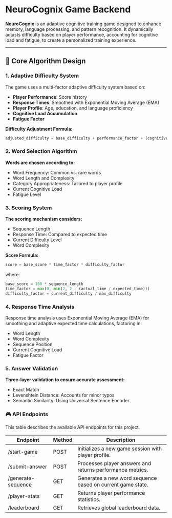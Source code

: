 # NeuroCognix Game Backend

**NeuroCognix** is an adaptive cognitive training game designed to enhance memory, language processing, and pattern recognition. It dynamically adjusts difficulty based on player performance, accounting for cognitive load and fatigue, to create a personalized training experience.

---

## 🧠 Core Algorithm Design

### 1. Adaptive Difficulty System

The game uses a multi-factor adaptive difficulty system based on:

- **Player Performance**: Score history
- **Response Times**: Smoothed with Exponential Moving Average (EMA)
- **Player Profile**: Age, education, and language proficiency
- **Cognitive Load Accumulation**
- **Fatigue Factor**

**Difficulty Adjustment Formula:**

```python
adjusted_difficulty = base_difficulty + performance_factor + (cognitive_load * 0.1) - (fatigue_factor * 0.05)
```

### 2. Word Selection Algorithm

**Words are chosen according to:**

- Word Frequency: Common vs. rare words
- Word Length and Complexity
- Category Appropriateness: Tailored to player profile
- Current Cognitive Load
- Fatigue Level

### 3. Scoring System

**The scoring mechanism considers:**

- Sequence Length
- Response Time: Compared to expected time
- Current Difficulty Level
- Word Complexity

**Score Formula:**

```python
score = base_score * time_factor * difficulty_factor
```

where:

```python
base_score = 100 * sequence_length
time_factor = max(0, min(2, 2 - (actual_time / expected_time)))
difficulty_factor = current_difficulty / max_difficulty
```

### 4. Response Time Analysis

Response time analysis uses Exponential Moving Average (EMA) for smoothing and adaptive expected time calculations, factoring in:

- Word Length
- Word Complexity
- Sequence Position
- Current Cognitive Load
- Fatigue Factor

### 5. Answer Validation

**Three-layer validation to ensure accurate assessment:**

- Exact Match
- Levenshtein Distance: Accounts for minor typos
- Semantic Similarity: Using Universal Sentence Encoder

### 🎮 API Endpoints

This table describes the available API endpoints for this project.

| Endpoint           | Method | Description                                                |
| ------------------ | ------ | ---------------------------------------------------------- |
| /start-game        | POST   | Initializes a new game session with player profile.        |
| /submit-answer     | POST   | Processes player answers and returns performance metrics.  |
| /generate-sequence | GET    | Generates a new word sequence based on current game state. |
| /player-stats      | GET    | Returns player performance statistics.                     |
| /leaderboard       | GET    | Retrieves global leaderboard data.                         |
